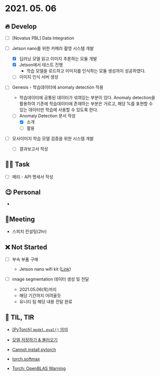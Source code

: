 # 2021. 05. 06

## 🔥 Develop

- [ ] [Novatus PBL] Data Integration
- [ ] Jetson nano를 위한 카메라 촬영 시스템 개발

  - [x] 딥러닝 모델 읽고 이미지 추론하는 모듈 개발 
  - [x] Jetson에서 테스트 진행
    * 학습 모델을 로드하고 이미지를 인식하는 모듈 생성까지 성공하였다.
  - [ ] 이미지 인식 서버 생성
- [ ] Genesis - 학습데이터에 anomaly detection 적용
  * 학습데이터에 공통된 데이터가 섞여있는 부분이 있다. Anomaly detection을 활용하여 기존에 학습데이터에 존재하는 부분은 거르고, 해당 %를 표현할 수 있는 데이터만 학습에 사용할 수 있도록 한다.
  * [ ] Anomaly Detection 문서 작성
    - [x] 소개
    - [ ] 활용

- [ ] 모사이미지 학습 모델 검증을 위한 시스템 개발
  - [ ] 결과보고서 작성



##  🏳‍🌈 Task

- [ ] 메리 - API 명세서 작성



## 😉 Personal

* 



## :dizzy: ​Meeting

* 스피치 컨설팅(2hr)



## ❌ Not Started


- [ ] 부속 부품 구매
  * Jetson nano wifi kit ([Link](http://www.11st.co.kr/products/2848421202?utm_medium=%EA%B2%80%EC%83%89&gclid=Cj0KCQjw9_mDBhCGARIsAN3PaFN4CP-BlztWIfzYbHCUW4vsZkBcSfyv7saGJ-KUBJ1OvuiC1JpEIq0aAu_tEALw_wcB&utm_source=%EA%B5%AC%EA%B8%80_PC_S_%EC%87%BC%ED%95%91&utm_campaign=%EA%B5%AC%EA%B8%80%EC%87%BC%ED%95%91PC+%EC%B6%94%EA%B0%80%EC%9E%91%EC%97%85&utm_term=))

- [ ] image segmentation 데이터 생성 및 전달
  - 2021.05.06(목)까지 
  - 해당 기간까지 어려울듯
  - 유니티 팀 해당 내용 전달 완료



## 📸 TIL, TIR

* [[PyTorch] `model.eval()` 의미](https://bluehorn07.github.io/2021/02/27/model-eval-and-train.html)

* [모델 저장하기 & 불러오기](https://tutorials.pytorch.kr/beginner/saving_loading_models.html)

* [Cannot install pytorch](https://forums.developer.nvidia.com/t/cannot-install-pytorch/149226)

* [torch.softmax](https://pytorch.org/docs/stable/generated/torch.nn.Softmax.html)

* [Torch: OpenBLAS Warning](https://seonhooh.tumblr.com/post/139410807510/torch-openblas-warning)

